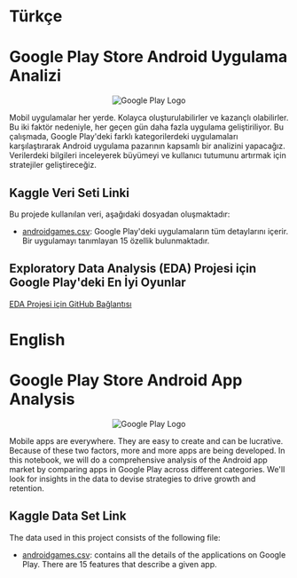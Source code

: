 # Türkçe

# Google Play Store Android Uygulama Analizi
<p align="center">
  <img src="https://1000logos.net/wp-content/uploads/2021/07/Google-Play-Logo.png" alt="Google Play Logo">
</p>



Mobil uygulamalar her yerde. Kolayca oluşturulabilirler ve kazançlı olabilirler. Bu iki faktör nedeniyle, her geçen gün daha fazla uygulama geliştiriliyor. Bu çalışmada, Google Play'deki farklı kategorilerdeki uygulamaları karşılaştırarak Android uygulama pazarının kapsamlı bir analizini yapacağız. Verilerdeki bilgileri inceleyerek büyümeyi ve kullanıcı tutumunu artırmak için stratejiler geliştireceğiz.

## Kaggle Veri Seti Linki

Bu projede kullanılan veri, aşağıdaki dosyadan oluşmaktadır:

- [androidgames.csv](https://www.kaggle.com/datasets/dhruvildave/top-play-store-games/code?datasetId=1260671&sortBy=voteCount): Google Play'deki uygulamaların tüm detaylarını içerir. Bir uygulamayı tanımlayan 15 özellik bulunmaktadır.

## Exploratory Data Analysis (EDA) Projesi için Google Play'deki En İyi Oyunlar

[EDA Projesi için GitHub Bağlantısı](https://github.com/huseyincenik/data_science/tree/main/Projects/Exploratory%20Data%20Analysis%20(EDA)%20Project%20For%20Top%20Games%20on%20Google%20Play)


# English

# Google Play Store Android App Analysis

<p align="center">
  <img src="https://1000logos.net/wp-content/uploads/2021/07/Google-Play-Logo.png" alt="Google Play Logo">
</p>


Mobile apps are everywhere. They are easy to create and can be lucrative. Because of these two factors, more and more apps are being developed. In this notebook, we will do a comprehensive analysis of the Android app market by comparing apps in Google Play across different categories. We'll look for insights in the data to devise strategies to drive growth and retention.


## Kaggle Data Set Link

The data used in this project consists of the following file:

- [androidgames.csv](https://www.kaggle.com/datasets/dhruvildave/top-play-store-games/code?datasetId=1260671&sortBy=voteCount): contains all the details of the applications on Google Play. There are 15 features that describe a given app.
